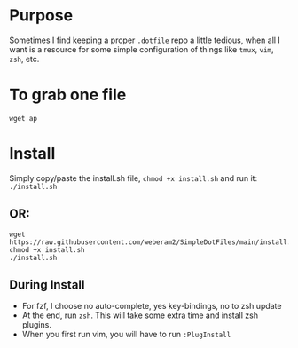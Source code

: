 # Purpose

Sometimes I find keeping a proper `.dotfile` repo a little tedious, when all I want is a resource for some simple configuration of things like `tmux`, `vim`, `zsh`, etc.

# To grab one file

`wget ap`

# Install

Simply copy/paste the install.sh file, `chmod +x install.sh` and run it: `./install.sh`

## OR: 
```
wget https://raw.githubusercontent.com/weberam2/SimpleDotFiles/main/install.sh
chmod +x install.sh
./install.sh
```

## During Install

- For fzf, I choose no auto-complete, yes key-bindings, no to zsh update
- At the end, run `zsh`. This will take some extra time and install zsh plugins.
- When you first run vim, you will have to run `:PlugInstall`
